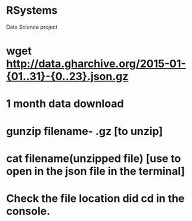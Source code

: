 # RSystems
Data Science project
# wget http://data.gharchive.org/2015-01-{01..31}-{0..23}.json.gz
# 1 month data download
# gunzip filename- .gz [to unzip]
# cat filename(unzipped file) [use to open in the json file in the terminal]
# Check the file location did cd in the console.
